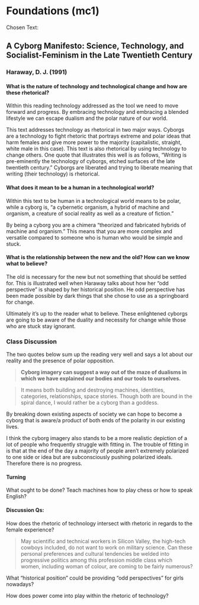 # Foundations (mc1) #

Chosen Text:
## A Cyborg Manifesto: Science, Technology, and Socialist-Feminism in the Late Twentieth Century ##
### Haraway, D. J. (1991) ###

#### What is the nature of technology and technological change and how are these rhetorical? ####

Within this reading technology addressed as the tool we need to move forward and progress. By embracing technology and embracing a blended lifestyle we can escape dualism and the polar nature of our world. 

This text addresses technology as rhetorical in two major ways. Cyborgs are a technology to fight rhetoric that portrays extreme and polar ideas that harm females and give more power to the majority (capitalistic, straight, white male in this case). This text is also rhetorical by using technology to change others. One quote that illustrates this well is as follows, “Writing is pre-eminently the technology of cyborgs, etched surfaces of the late twentieth century.” Cyborgs are liberated and trying to liberate meaning that writing (their technology) is rhetorical. 

#### What does it mean to be a human in a technological world? ####

Within this text to be human in a technological world means to be polar, while a cyborg is, “a cybernetic organism, a hybrid of machine and organism, a creature of social reality as well as a creature of fiction.” 

By being a cyborg you are a chimera “theorized and fabricated hybrids of machine and organism.” This means that you are more complex and versatile compared to someone who is human who would be simple and stuck. 

#### What is the relationship between the new and the old? How can we know what to believe? ####

The old is necessary for the new but not something that should be settled for. This is illustrated well when Haraway talks about how her “odd perspective” is shaped by her historical position. He odd perspective has been made possible by dark things that she chose to use as a springboard for change.

Ultimately it’s up to the reader what to believe. These enlightened cyborgs are going to be aware of the duality and necessity for change while those who are stuck stay ignorant. 


### Class Discussion ###
The two quotes below sum up the reading very well and says a lot about our reality and the presence of polar opposition.

> **Cyborg imagery can suggest a way out of the maze of dualisms in which we have explained our bodies and our tools to ourselves.**

> It means both building and destroying machines, identities, categories, relationships, space stories. Though both are bound in the spiral dance, I would rather be a cyborg than a goddess.

By breaking down existing aspects of society we can hope to become a cyborg that is aware/a product of both ends of the polarity in our existing lives.

I think the cyborg imagery also stands to be a more realistic depiction of a lot of people who frequently struggle with fitting in. The trouble of fitting in is that at the end of the day a majority of people aren’t extremely polarized to one side or idea but are subconsciously pushing polarized ideals. Therefore there is no progress. 

#### Turning #### 
What ought to be done? Teach machines how to play chess or how to speak English? 

#### Discussion Qs: ####

How does the rhetoric of technology intersect with rhetoric in regards to the female experience?

> May scientific and technical workers in Silicon Valley, the high-tech cowboys included, do not want to work on military science. Can these personal preferences and cultural tendencies be welded into progressive politics among this profession middle class which women, including woman of colour, are coming to be fairly numerous?

What “historical position” could be providing “odd perspectives” for girls nowadays?

How does power come into play within the rhetoric of technology?




